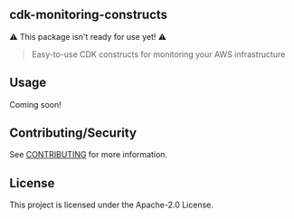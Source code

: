 ## cdk-monitoring-constructs

⚠️ This package isn't ready for use yet! ⚠️

> Easy-to-use CDK constructs for monitoring your AWS infrastructure

## Usage

Coming soon!

## Contributing/Security

See [CONTRIBUTING](CONTRIBUTING.md) for more information.

## License

This project is licensed under the Apache-2.0 License.
